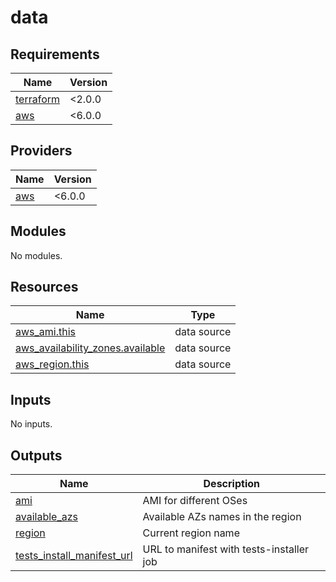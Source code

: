 # data

<!-- BEGIN_TF_DOCS -->
## Requirements

| Name | Version |
|------|---------|
| <a name="requirement_terraform"></a> [terraform](#requirement\_terraform) | <2.0.0 |
| <a name="requirement_aws"></a> [aws](#requirement\_aws) | <6.0.0 |

## Providers

| Name | Version |
|------|---------|
| <a name="provider_aws"></a> [aws](#provider\_aws) | <6.0.0 |

## Modules

No modules.

## Resources

| Name | Type |
|------|------|
| [aws_ami.this](https://registry.terraform.io/providers/hashicorp/aws/latest/docs/data-sources/ami) | data source |
| [aws_availability_zones.available](https://registry.terraform.io/providers/hashicorp/aws/latest/docs/data-sources/availability_zones) | data source |
| [aws_region.this](https://registry.terraform.io/providers/hashicorp/aws/latest/docs/data-sources/region) | data source |

## Inputs

No inputs.

## Outputs

| Name | Description |
|------|-------------|
| <a name="output_ami"></a> [ami](#output\_ami) | AMI for different OSes |
| <a name="output_available_azs"></a> [available\_azs](#output\_available\_azs) | Available AZs names in the region |
| <a name="output_region"></a> [region](#output\_region) | Current region name |
| <a name="output_tests_install_manifest_url"></a> [tests\_install\_manifest\_url](#output\_tests\_install\_manifest\_url) | URL to manifest with tests-installer job |
<!-- END_TF_DOCS -->
